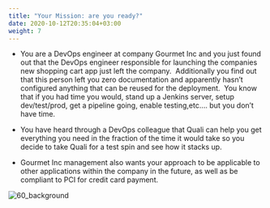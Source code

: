 ```yaml
---
title: "Your Mission: are you ready?"
date: 2020-10-12T20:35:04+03:00
weight: 7
---
```


* You are a DevOps engineer at company Gourmet Inc and you just found out that the DevOps engineer responsible for launching the companies new shopping cart app just left the company.  Additionally you find out that this person left you zero documentation and apparently hasn’t configured anything that can be reused for the deployment.  You know that if you had time you would, stand up a Jenkins server, setup dev/test/prod, get a pipeline going, enable testing,etc…. but you don’t have time.

* You have heard through a DevOps colleague that Quali can help you get everything you need in the fraction of the time it would take so you decide to take Quali for a test spin and see how it stacks up.

* Gourmet Inc management also wants your approach to be applicable to other applications within the company in the future, as well as be compliant to PCI for credit card payment.

 ![60_background](/images/intro/shoppingcart.png)
